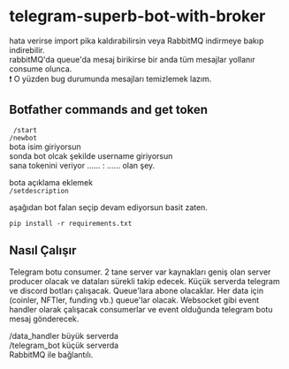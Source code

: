 # telegram-superb-bot-with-broker
hata verirse import pika kaldırabilirsin veya RabbitMQ indirmeye bakıp indirebilir. <br>
rabbitMQ'da queue'da mesaj birikirse bir anda tüm mesajlar yollanır consume olunca. <br>
❗ O yüzden bug durumunda mesajları temizlemek lazım.

 ## Botfather commands and get token
``` /start``` <br>
 ```/newbot ```<br>
bota isim giriyorsun <br>
sonda bot olcak şekilde username giriyorsun <br>
sana tokenini veriyor ...... : ...... olan  şey. <br>

bota açıklama eklemek <br>
```/setdescription``` <br>

aşağıdan bot falan seçip devam ediyorsun basit zaten. <br>

```pip install -r requirements.txt``` <br>

## Nasıl Çalışır
Telegram botu consumer. 2 tane server var kaynakları geniş olan server producer olacak ve dataları sürekli takip edecek. Küçük serverda telegram ve discord botları çalışacak. Queue'lara abone olacaklar. Her data için (coinler, NFTler, funding vb.) queue'lar olacak. Websocket gibi event handler olarak çalışacak consumerlar ve event olduğunda telegram botu mesaj gönderecek.
<br>

/data_handler büyük serverda<br>
/telegram_bot küçük serverda<br>
RabbitMQ ile bağlantılı.
